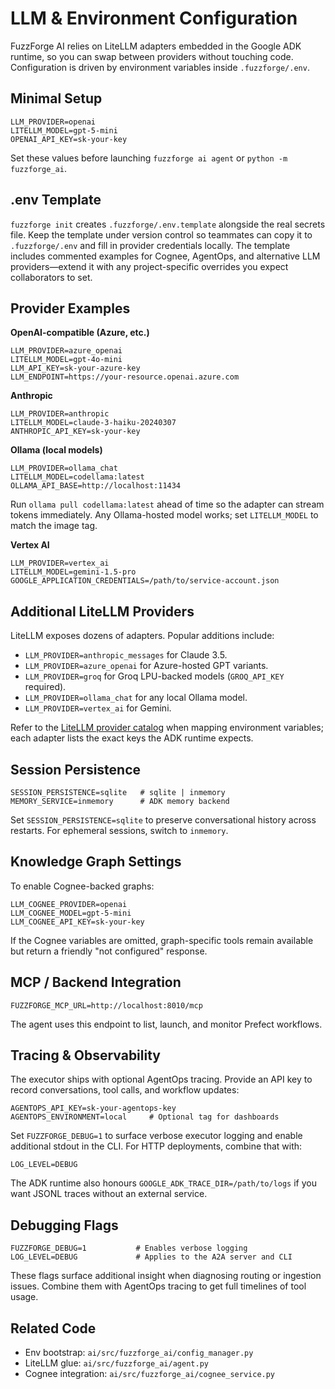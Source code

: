 # LLM & Environment Configuration

FuzzForge AI relies on LiteLLM adapters embedded in the Google ADK runtime, so you can swap between providers without touching code. Configuration is driven by environment variables inside `.fuzzforge/.env`.

## Minimal Setup

```env
LLM_PROVIDER=openai
LITELLM_MODEL=gpt-5-mini
OPENAI_API_KEY=sk-your-key
```

Set these values before launching `fuzzforge ai agent` or `python -m fuzzforge_ai`.

## .env Template

`fuzzforge init` creates `.fuzzforge/.env.template` alongside the real secrets file. Keep the template under version control so teammates can copy it to `.fuzzforge/.env` and fill in provider credentials locally. The template includes commented examples for Cognee, AgentOps, and alternative LLM providers—extend it with any project-specific overrides you expect collaborators to set.

## Provider Examples

**OpenAI-compatible (Azure, etc.)**
```env
LLM_PROVIDER=azure_openai
LITELLM_MODEL=gpt-4o-mini
LLM_API_KEY=sk-your-azure-key
LLM_ENDPOINT=https://your-resource.openai.azure.com
```

**Anthropic**
```env
LLM_PROVIDER=anthropic
LITELLM_MODEL=claude-3-haiku-20240307
ANTHROPIC_API_KEY=sk-your-key
```

**Ollama (local models)**
```env
LLM_PROVIDER=ollama_chat
LITELLM_MODEL=codellama:latest
OLLAMA_API_BASE=http://localhost:11434
```
Run `ollama pull codellama:latest` ahead of time so the adapter can stream tokens immediately. Any Ollama-hosted model works; set `LITELLM_MODEL` to match the image tag.

**Vertex AI**
```env
LLM_PROVIDER=vertex_ai
LITELLM_MODEL=gemini-1.5-pro
GOOGLE_APPLICATION_CREDENTIALS=/path/to/service-account.json
```

## Additional LiteLLM Providers

LiteLLM exposes dozens of adapters. Popular additions include:

- `LLM_PROVIDER=anthropic_messages` for Claude 3.5.
- `LLM_PROVIDER=azure_openai` for Azure-hosted GPT variants.
- `LLM_PROVIDER=groq` for Groq LPU-backed models (`GROQ_API_KEY` required).
- `LLM_PROVIDER=ollama_chat` for any local Ollama model.
- `LLM_PROVIDER=vertex_ai` for Gemini.

Refer to the [LiteLLM provider catalog](https://docs.litellm.ai/docs/providers) when mapping environment variables; each adapter lists the exact keys the ADK runtime expects.

## Session Persistence

```
SESSION_PERSISTENCE=sqlite   # sqlite | inmemory
MEMORY_SERVICE=inmemory      # ADK memory backend
```

Set `SESSION_PERSISTENCE=sqlite` to preserve conversational history across restarts. For ephemeral sessions, switch to `inmemory`.

## Knowledge Graph Settings

To enable Cognee-backed graphs:

```env
LLM_COGNEE_PROVIDER=openai
LLM_COGNEE_MODEL=gpt-5-mini
LLM_COGNEE_API_KEY=sk-your-key
```

If the Cognee variables are omitted, graph-specific tools remain available but return a friendly "not configured" response.

## MCP / Backend Integration

```env
FUZZFORGE_MCP_URL=http://localhost:8010/mcp
```

The agent uses this endpoint to list, launch, and monitor Prefect workflows.

## Tracing & Observability

The executor ships with optional AgentOps tracing. Provide an API key to record conversations, tool calls, and workflow updates:

```env
AGENTOPS_API_KEY=sk-your-agentops-key
AGENTOPS_ENVIRONMENT=local     # Optional tag for dashboards
```

Set `FUZZFORGE_DEBUG=1` to surface verbose executor logging and enable additional stdout in the CLI. For HTTP deployments, combine that with:

```env
LOG_LEVEL=DEBUG
```

The ADK runtime also honours `GOOGLE_ADK_TRACE_DIR=/path/to/logs` if you want JSONL traces without an external service.

## Debugging Flags

```env
FUZZFORGE_DEBUG=1           # Enables verbose logging
LOG_LEVEL=DEBUG             # Applies to the A2A server and CLI
```

These flags surface additional insight when diagnosing routing or ingestion issues. Combine them with AgentOps tracing to get full timelines of tool usage.

## Related Code

- Env bootstrap: `ai/src/fuzzforge_ai/config_manager.py`
- LiteLLM glue: `ai/src/fuzzforge_ai/agent.py`
- Cognee integration: `ai/src/fuzzforge_ai/cognee_service.py`
